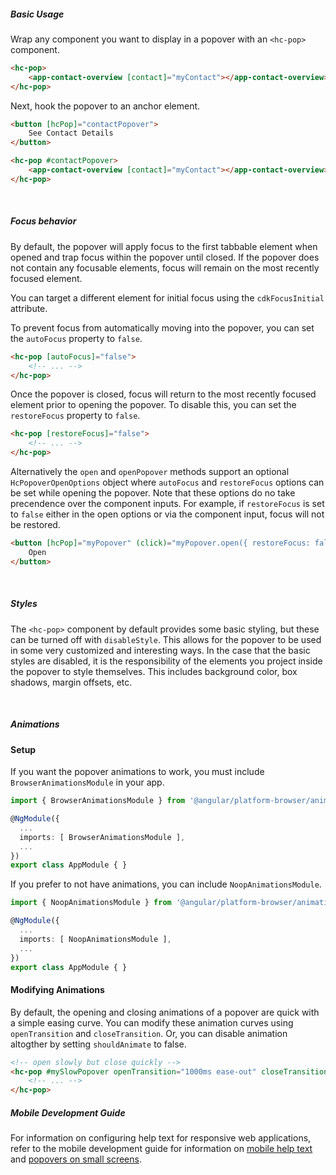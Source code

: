 ##### Basic Usage

Wrap any component you want to display in a popover with an `<hc-pop>` component.

```html
<hc-pop>
    <app-contact-overview [contact]="myContact"></app-contact-overview>
</hc-pop>
```

Next, hook the popover to an anchor element.

```html
<button [hcPop]="contactPopover">
    See Contact Details
</button>

<hc-pop #contactPopover>
    <app-contact-overview [contact]="myContact"></app-contact-overview>
</hc-pop>
```

&nbsp;

##### Focus behavior

By default, the popover will apply focus to the first tabbable element when opened and trap focus
within the popover until closed. If the popover does not contain any focusable elements, focus
will remain on the most recently focused element.

You can target a different element for initial focus using the `cdkFocusInitial` attribute.

To prevent focus from automatically moving into the popover, you can set the `autoFocus` property
to `false`.

```html
<hc-pop [autoFocus]="false">
    <!-- ... -->
</hc-pop>
```

Once the popover is closed, focus will return to the most recently focused element prior to
opening the popover. To disable this, you can set the `restoreFocus` property to `false`.

```html
<hc-pop [restoreFocus]="false">
    <!-- ... -->
</hc-pop>
```

Alternatively the `open` and `openPopover` methods support an optional `HcPopoverOpenOptions`
object where `autoFocus` and `restoreFocus` options can be set while opening the popover. Note
that these options do no take precendence over the component inputs. For example, if `restoreFocus`
is set to `false` either in the open options or via the component input, focus will not be
restored.

```html
<button [hcPop]="myPopover" (click)="myPopover.open({ restoreFocus: false })">
    Open
</button>
```

&nbsp;

##### Styles

The `<hc-pop>` component by default provides some basic styling, but these can be turned off with `disableStyle`.
This allows for the popover to be used in some very customized and interesting ways. In the case that the basic styles
are disabled, it is the responsibility of the elements you project inside the popover to style themselves. This
includes background color, box shadows, margin offsets, etc.

&nbsp;

##### Animations

#### Setup

If you want the popover animations to work, you must include `BrowserAnimationsModule` in your app.

```ts
import { BrowserAnimationsModule } from '@angular/platform-browser/animations';

@NgModule({
  ...
  imports: [ BrowserAnimationsModule ],
  ...
})
export class AppModule { }
```

If you prefer to not have animations, you can include `NoopAnimationsModule`.

```ts
import { NoopAnimationsModule } from '@angular/platform-browser/animations';

@NgModule({
  ...
  imports: [ NoopAnimationsModule ],
  ...
})
export class AppModule { }
```

#### Modifying Animations

By default, the opening and closing animations of a popover are quick with a simple easing curve.
You can modify these animation curves using `openTransition` and `closeTransition`. Or, you can disable animation
altogther by setting `shouldAnimate` to false.

```html
<!-- open slowly but close quickly -->
<hc-pop #mySlowPopover openTransition="1000ms ease-out" closeTransition="100ms ease-in">
    <!-- ... -->
</hc-pop>
```

##### Mobile Development Guide

For information on configuring help text for responsive web applications, refer to the mobile development guide for information on [mobile help text](https://cashmere.healthcatalyst.net/web/mobile/help-text) and [popovers on small screens](https://cashmere.healthcatalyst.net/web/mobile/modals-popovers-drawers).
